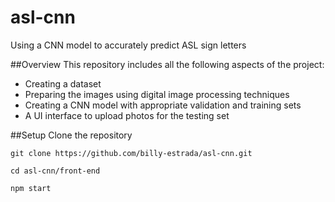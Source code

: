 # asl-cnn
Using a CNN model to accurately predict ASL sign letters

##Overview
This repository includes all the following aspects of the project:
- Creating a dataset
- Preparing the images using digital image processing techniques
- Creating a CNN model with appropriate validation and training sets
- A UI interface to upload photos for the testing set

##Setup 
Clone the repository
```
git clone https://github.com/billy-estrada/asl-cnn.git
```
```
cd asl-cnn/front-end
```
```
npm start
```

